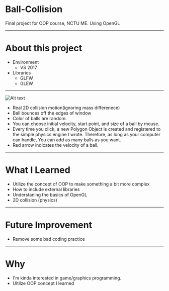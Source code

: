 # Ball-Collision
Final project for OOP course, NCTU ME.
Using OpenGL
******
# About this project
  
- Environment
     - VS 2017
- Libraries
     - GLFW
     - GLEW

******


![Alt text](https://github.com/Sciencethebird/Collision/blob/master/collision_demo_1.PNG)
- Real 2D collision motion(ignoring mass differenece)
- Ball bounces off the edges of window
- Color of balls are random.
- You can choose initial velocity, start point, and size of a ball by mouse.
- Every time you click, a new Polygon Object is created and registered to the simple physics engine I wrote. Therefore, as long as your computer can handle, You can add as many balls as you want.
- Red arrow indicates the velocity of a ball.

****
# What I Learned 
- Utilize the concept of OOP to make something a bit more complex
- How to include external libraries
- Understaning the basics of OpenGL
- 2D collision (physics)

****
# Future Improvement
- Remove some bad coding practice
****
# Why
- I'm kinda interested in game/graphics programming. 
- Ultilze OOP concept I learned
